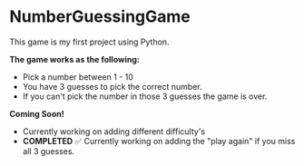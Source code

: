 # NumberGuessingGame
This game is my first project using Python.

**The game works as the following:**
  - Pick a number between 1 - 10
  - You have 3 guesses to pick the correct number.
  - If you can't pick the number in those 3 guesses the game is over.

**Coming Soon!**
  - Currently working on adding different difficulty's
  - **COMPLETED** ✅ Currently working on adding the "play again" if you miss all 3 guesses.

